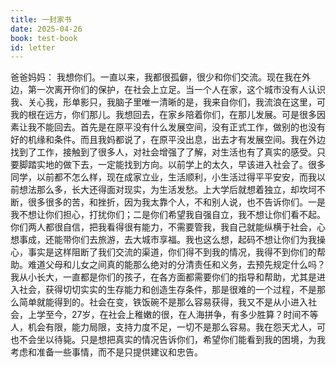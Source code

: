 ```yaml
---
title: 一封家书
date: 2025-04-26
book: test-book
id: letter
---
```

爸爸妈妈：
我想你们。一直以来，我都很孤僻，很少和你们交流。现在我在外边，第一次离开你们的保护，在社会上立足。当一个人在家，这个城市没有人认识我、关心我，形单影只，我脑子里唯一清晰的是，我来自你们，我流浪在这里，可我的根在远方，你们那儿。我想回去，在家乡陪着你们，在那儿发展。可是很多因素让我不能回去。首先是在原平没有什么发展空间，没有正式工作，做别的也没有好的机缘和条件。而且我妈都说了，在原平没出息，出去才有发展空间。我在外边找到了工作，接触到了很多人，对社会增强了了解，对生活也有了真实的感受。只要脚踏实地的做下去，一定能找到方向。以前学上的太久，早该进入社会了。很多同学，以前都不怎么样，现在成家立业，生活顺利，小生活过得平平安安，而我以前想法那么多，长大还得面对现实，为生活发愁。上大学后就想着独立，却坎坷不断，很多很多的苦，和挫折，因为我太靠个人，不和别人说，也不告诉你们。一是我不想让你们担心，打扰你们；二是你们希望我自强自立，我不想让你们看不起。你们两人都很自信，把我看得很有能力，不需要管我，我自己就能纵横于社会，心想事成，还能带你们去旅游，去大城市享福。我也这么想，起码不想让你们为我操心，事实是这样阻断了我们交流的渠道，你们得不到我的情况，我得不到你们的帮助。难道父母和儿女之间真的能那么绝对的分清责任和义务，去预先规定什么吗？我从小长大，一直都是你们的孩子，在各方面都需要你们的指导和帮助，尤其是进入社会，获得切切实实的生存能力和创造生存条件，那是很难的一个过程，不是那么简单就能得到的。社会在变，铁饭碗不是那么容易获得，我又不是从小进入社会，上学至今，27岁，在社会上稚嫩的很，在人海拼争，有多少胜算？时间不等人，机会有限，能力局限，支持力度不足，一切不是那么容易。我在怨天尤人，可也不会坐以待毙。只是想把真实的情况告诉你们，希望你们能看到我的困境，为我考虑和准备一些事情，而不是只提供建议和忠告。